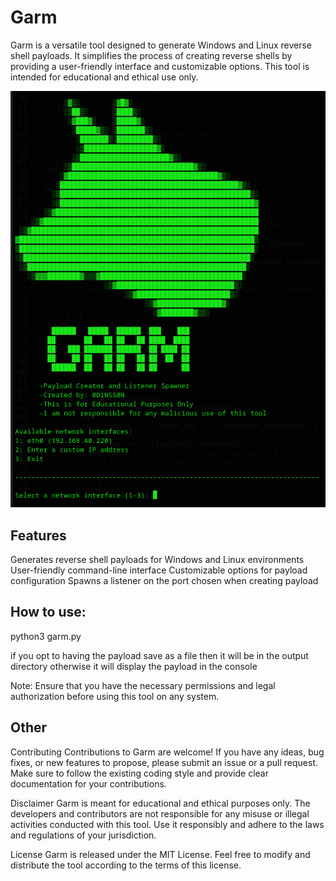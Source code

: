 # Garm
Garm is a versatile tool designed to generate Windows and Linux reverse shell payloads. 
It simplifies the process of creating reverse shells by providing a user-friendly interface and customizable options. 
This tool is intended for educational and ethical use only.

![alt text](https://raw.githubusercontent.com/0d1nss0n/Garm/main/img/garm2.png)

## Features
Generates reverse shell payloads for Windows and Linux environments
User-friendly command-line interface
Customizable options for payload configuration
Spawns a listener on the port chosen when creating payload

## How to use:
python3 garm.py

if you opt to having the payload save as a file then it will be in the output directory
otherwise it will display the payload in the console

Note: Ensure that you have the necessary permissions and legal authorization before using this tool on any system.

## Other
Contributing
Contributions to Garm are welcome! If you have any ideas, bug fixes, or new features to propose, please submit an issue or a pull request. Make sure to follow the existing coding style and provide clear documentation for your contributions.

Disclaimer
Garm is meant for educational and ethical purposes only. The developers and contributors are not responsible for any misuse or illegal activities conducted with this tool. Use it responsibly and adhere to the laws and regulations of your jurisdiction.

License
Garm is released under the MIT License. Feel free to modify and distribute the tool according to the terms of this license.
